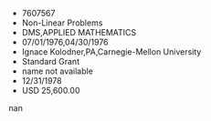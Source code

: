 
* 7607567
* Non-Linear Problems
* DMS,APPLIED MATHEMATICS
* 07/01/1976,04/30/1976
* Ignace Kolodner,PA,Carnegie-Mellon University
* Standard Grant
*   name not available
* 12/31/1978
* USD 25,600.00

nan
